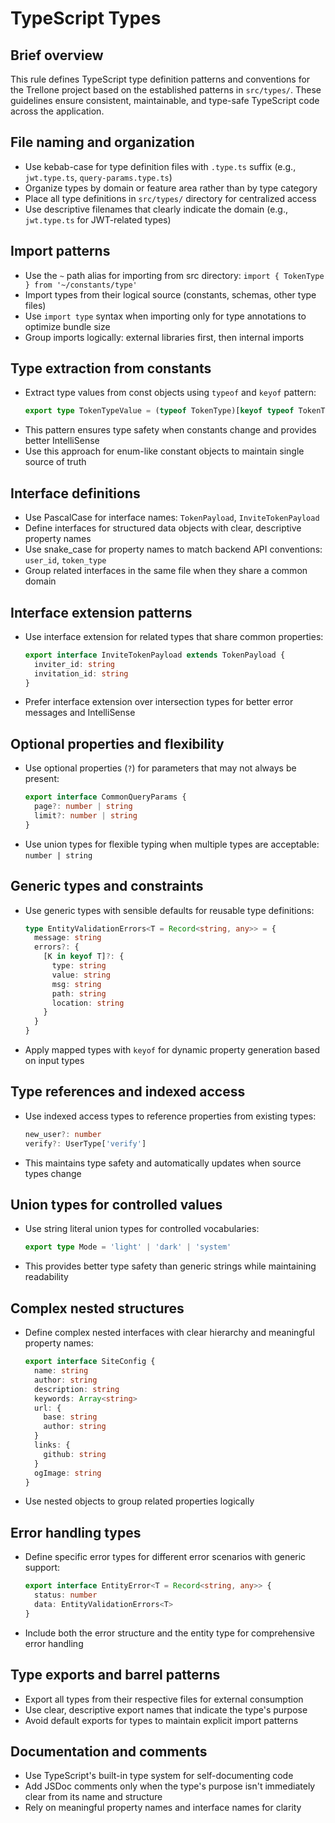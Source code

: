 # TypeScript Types

## Brief overview

This rule defines TypeScript type definition patterns and conventions for the Trellone project based on the established patterns in `src/types/`. These guidelines ensure consistent, maintainable, and type-safe TypeScript code across the application.

## File naming and organization

- Use kebab-case for type definition files with `.type.ts` suffix (e.g., `jwt.type.ts`, `query-params.type.ts`)
- Organize types by domain or feature area rather than by type category
- Place all type definitions in `src/types/` directory for centralized access
- Use descriptive filenames that clearly indicate the domain (e.g., `jwt.type.ts` for JWT-related types)

## Import patterns

- Use the `~` path alias for importing from src directory: `import { TokenType } from '~/constants/type'`
- Import types from their logical source (constants, schemas, other type files)
- Use `import type` syntax when importing only for type annotations to optimize bundle size
- Group imports logically: external libraries first, then internal imports

## Type extraction from constants

- Extract type values from const objects using `typeof` and `keyof` pattern:
  ```typescript
  export type TokenTypeValue = (typeof TokenType)[keyof typeof TokenType]
  ```
- This pattern ensures type safety when constants change and provides better IntelliSense
- Use this approach for enum-like constant objects to maintain single source of truth

## Interface definitions

- Use PascalCase for interface names: `TokenPayload`, `InviteTokenPayload`
- Define interfaces for structured data objects with clear, descriptive property names
- Use snake_case for property names to match backend API conventions: `user_id`, `token_type`
- Group related interfaces in the same file when they share a common domain

## Interface extension patterns

- Use interface extension for related types that share common properties:
  ```typescript
  export interface InviteTokenPayload extends TokenPayload {
    inviter_id: string
    invitation_id: string
  }
  ```
- Prefer interface extension over intersection types for better error messages and IntelliSense

## Optional properties and flexibility

- Use optional properties (`?`) for parameters that may not always be present:
  ```typescript
  export interface CommonQueryParams {
    page?: number | string
    limit?: number | string
  }
  ```
- Use union types for flexible typing when multiple types are acceptable: `number | string`

## Generic types and constraints

- Use generic types with sensible defaults for reusable type definitions:
  ```typescript
  type EntityValidationErrors<T = Record<string, any>> = {
    message: string
    errors?: {
      [K in keyof T]?: {
        type: string
        value: string
        msg: string
        path: string
        location: string
      }
    }
  }
  ```
- Apply mapped types with `keyof` for dynamic property generation based on input types

## Type references and indexed access

- Use indexed access types to reference properties from existing types:
  ```typescript
  new_user?: number
  verify?: UserType['verify']
  ```
- This maintains type safety and automatically updates when source types change

## Union types for controlled values

- Use string literal union types for controlled vocabularies:
  ```typescript
  export type Mode = 'light' | 'dark' | 'system'
  ```
- This provides better type safety than generic strings while maintaining readability

## Complex nested structures

- Define complex nested interfaces with clear hierarchy and meaningful property names:
  ```typescript
  export interface SiteConfig {
    name: string
    author: string
    description: string
    keywords: Array<string>
    url: {
      base: string
      author: string
    }
    links: {
      github: string
    }
    ogImage: string
  }
  ```
- Use nested objects to group related properties logically

## Error handling types

- Define specific error types for different error scenarios with generic support:
  ```typescript
  export interface EntityError<T = Record<string, any>> {
    status: number
    data: EntityValidationErrors<T>
  }
  ```
- Include both the error structure and the entity type for comprehensive error handling

## Type exports and barrel patterns

- Export all types from their respective files for external consumption
- Use clear, descriptive export names that indicate the type's purpose
- Avoid default exports for types to maintain explicit import patterns

## Documentation and comments

- Use TypeScript's built-in type system for self-documenting code
- Add JSDoc comments only when the type's purpose isn't immediately clear from its name and structure
- Rely on meaningful property names and interface names for clarity
